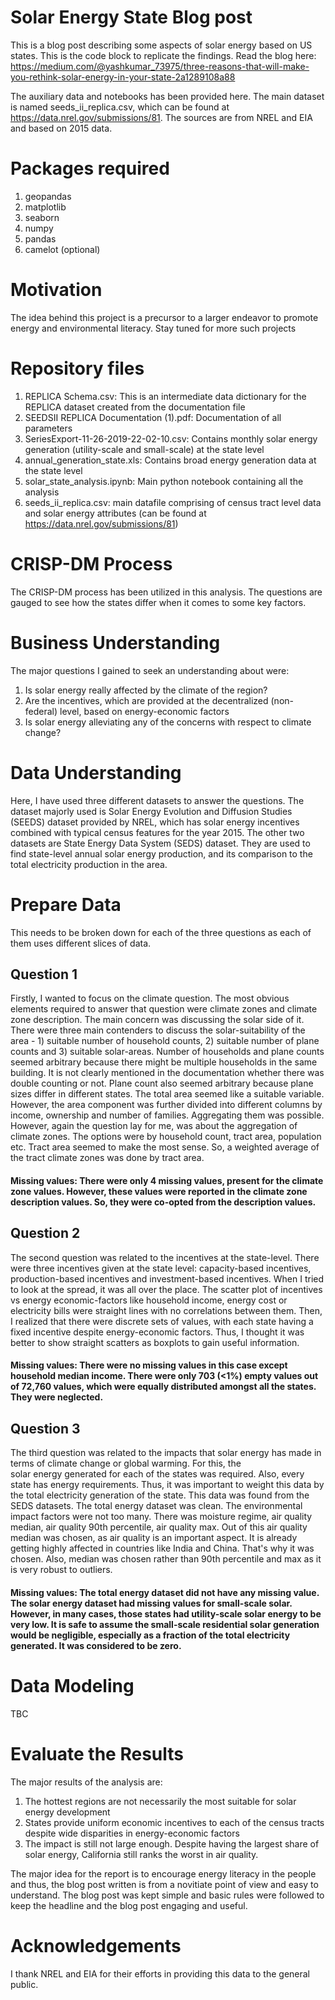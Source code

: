 # Solar Energy State Blog post
This is a blog post describing some aspects of solar energy based on US states. This is the code block to replicate the findings. Read the blog here: https://medium.com/@yashkumar_73975/three-reasons-that-will-make-you-rethink-solar-energy-in-your-state-2a1289108a88

The auxiliary data and notebooks has been provided here. The main dataset is named seeds_ii_replica.csv, which can be found at https://data.nrel.gov/submissions/81. The sources are from NREL and EIA and based on 2015 data.

# Packages required
1. geopandas
2. matplotlib
3. seaborn
4. numpy
5. pandas
6. camelot (optional)

# Motivation
The idea behind this project is a precursor to a larger endeavor to promote energy and environmental literacy. Stay tuned for more such projects

# Repository files
1. REPLICA Schema.csv: This is an intermediate data dictionary for the REPLICA dataset created from the documentation file
2. SEEDSII REPLICA Documentation (1).pdf: Documentation of all parameters
3. SeriesExport-11-26-2019-22-02-10.csv: Contains monthly solar energy generation (utility-scale and small-scale) at the state level
4. annual_generation_state.xls: Contains broad energy generation data at the state level
5. solar_state_analysis.ipynb: Main python notebook containing all the analysis
6. seeds_ii_replica.csv: main datafile comprising of census tract level data and solar energy attributes (can be found at https://data.nrel.gov/submissions/81)

# CRISP-DM Process
The CRISP-DM process has been utilized in this analysis. The questions are gauged to see how the states differ when it comes to some key factors.

# Business Understanding
The major questions I gained to seek an understanding about were:
1) Is solar energy really affected by the climate of the region?
2) Are the incentives, which are provided at the decentralized (non-federal) level, based on energy-economic factors
3) Is solar energy alleviating any of the concerns with respect to climate change?

# Data Understanding
Here, I have used three different datasets to answer the questions. The dataset majorly used is Solar Energy Evolution and Diffusion Studies (SEEDS) dataset provided by NREL, which has solar energy incentives combined with typical census features for the year 2015. The other two datasets are State Energy Data System (SEDS) dataset. They are used to find state-level annual solar energy production, and its comparison to the total electricity production in the area.

# Prepare Data
This needs to be broken down for each of the three questions as each of them uses different slices of data.

## Question 1
Firstly, I wanted to focus on the climate question. The most obvious elements required to answer that question were climate zones and climate zone description. The main concern was discussing the solar side of it. There were three main contenders to discuss the solar-suitability of the area - 1) suitable number of household counts, 2) suitable number of plane counts and 3) suitable solar-areas. Number of households and plane counts seemed arbitrary because there might be multiple households in the same building. It is not clearly mentioned in the documentation whether there was double counting or not. Plane count also seemed arbitrary because plane sizes differ in different states. The total area seemed like a suitable variable. However, the area component was further divided into different columns by income, ownership and number of families. Aggregating them was possible. However, again the question lay for me, was about the aggregation of climate zones. The options were by household count, tract area, population etc. Tract area seemed to make the most sense. So, a weighted average of the tract climate zones was done by tract area.

#### Missing values: There were only 4 missing values, present for the climate zone values. However, these values were reported in the climate zone description values. So, they were co-opted from the description values.

## Question 2
The second question was related to the incentives at the state-level. There were three incentives given at the state level: capacity-based incentives, production-based incentives and investment-based incentives. When I tried to look at the spread, it was all over the place. The scatter plot of incentives vs energy economic-factors like household income, energy cost or electricity bills were straight lines with no correlations between them. Then, I realized that there were discrete sets of values, with each state having a fixed incentive despite energy-economic factors. Thus, I thought it was better to show straight scatters as boxplots to gain useful information.

#### Missing values: There were no missing values in this case except household median income. There were only 703 (<1%) empty values out of 72,760 values, which were equally distributed amongst all the states. They were neglected.

## Question 3
The third question was related to the impacts that solar energy has made in terms of climate change or global warming. For this, the  
solar energy generated for each of the states was required. Also, every state has energy requirements. Thus, it was important to weight this data by the total electricity generation of the state. This data was found from the SEDS datasets. The total energy dataset was clean. The environmental impact factors were not too many. There was moisture regime, air quality median, air quality 90th percentile, air quality max. Out of this air quality median was chosen, as air quality is an important aspect. It is already getting highly affected in countries like India and China. That's why it was chosen. Also, median was chosen rather than 90th percentile and max as it is very robust to outliers.

#### Missing values: The total energy dataset did not have any missing value. The solar energy dataset had missing values for small-scale solar. However, in many cases, those states had utility-scale solar energy to be very low. It is safe to assume the small-scale residential solar generation would be negligible, especially as a fraction of the total electricity generated. It was considered to be zero.

# Data Modeling
TBC

# Evaluate the Results
The major results of the analysis are:
1. The hottest regions are not necessarily the most suitable for solar energy development
2. States provide uniform economic incentives to each of the census tracts despite wide disparities in energy-economic factors
3. The impact is still not large enough. Despite having the largest share of solar energy, California still ranks the worst in air quality.

The major idea for the report is to encourage energy literacy in the people and thus, the blog post written is from a novitiate point of view and easy to understand. The blog post was kept simple and basic rules were followed to keep the headline and the blog post engaging and useful.

# Acknowledgements
I thank NREL and EIA for their efforts in providing this data to the general public.
